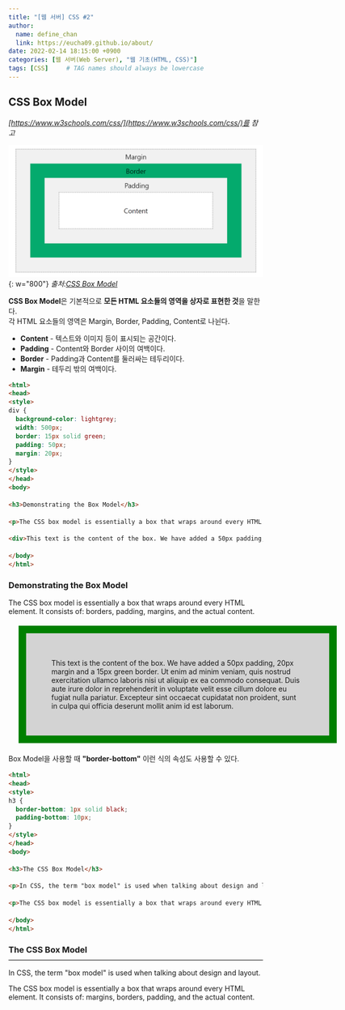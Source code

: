 ```yaml
---
title: "[웹 서버] CSS #2"
author:
  name: define_chan
  link: https://eucha09.github.io/about/
date: 2022-02-14 18:15:00 +0900
categories: [웹 서버(Web Server), "웹 기초(HTML, CSS)"]
tags: [CSS]     # TAG names should always be lowercase
---
```


## **CSS Box Model**

_[https://www.w3schools.com/css/](https://www.w3schools.com/css/)를 참고_

![CSS Box Model](/assets/img/posts/webserver/css_boxmodel.png){: w="800"}
_출처:[CSS Box Model](https://www.w3schools.com/css/css_boxmodel.asp)_

**CSS Box Model**은 기본적으로 **모든 HTML 요소들의 영역을 상자로 표현한 것**을 말한다.   
각 HTML 요소들의 영역은 Margin, Border, Padding, Content로 나뉜다.

* **Content** - 텍스트와 이미지 등이 표시되는 공간이다.
* **Padding** - Content와 Border 사이의 여백이다.
* **Border** - Padding과 Content를 둘러싸는 테두리이다.
* **Margin** - 테두리 밖의 여백이다.

```html
<html>
<head>
<style>
div {
  background-color: lightgrey;
  width: 500px;
  border: 15px solid green;
  padding: 50px;
  margin: 20px;
}
</style>
</head>
<body>

<h3>Demonstrating the Box Model</h3>

<p>The CSS box model is essentially a box that wraps around every HTML element. It consists of: borders, padding, margins, and the actual content.</p>

<div>This text is the content of the box. We have added a 50px padding, 20px margin and a 15px green border. Ut enim ad minim veniam, quis nostrud exercitation ullamco laboris nisi ut aliquip ex ea commodo consequat. Duis aute irure dolor in reprehenderit in voluptate velit esse cillum dolore eu fugiat nulla pariatur. Excepteur sint occaecat cupidatat non proident, sunt in culpa qui officia deserunt mollit anim id est laborum.</div>

</body>
</html>
```
<html>
<head>
<style>
.box {
  background-color: lightgrey;
  width: 500px;
  border: 15px solid green;
  padding: 50px;
  margin: 20px;
}
</style>
</head>
<body>

<h3>Demonstrating the Box Model</h3>

<p>The CSS box model is essentially a box that wraps around every HTML element. It consists of: borders, padding, margins, and the actual content.</p>

<div class="box">This text is the content of the box. We have added a 50px padding, 20px margin and a 15px green border. Ut enim ad minim veniam, quis nostrud exercitation ullamco laboris nisi ut aliquip ex ea commodo consequat. Duis aute irure dolor in reprehenderit in voluptate velit esse cillum dolore eu fugiat nulla pariatur. Excepteur sint occaecat cupidatat non proident, sunt in culpa qui officia deserunt mollit anim id est laborum.</div>

</body>
</html>

Box Model을 사용할 때 **"border-bottom"** 이런 식의 속성도 사용할 수 있다.

```html
<html>
<head>
<style>
h3 {
  border-bottom: 1px solid black;
  padding-bottom: 10px;
}
</style>
</head>
<body>

<h3>The CSS Box Model</h3>

<p>In CSS, the term "box model" is used when talking about design and layout.</p>

<p>The CSS box model is essentially a box that wraps around every HTML element. It consists of: margins, borders, padding, and the actual content.</p>

</body>
</html>
```
<html>
<head>
<style>
.hbox {
  border-bottom: 1px solid black;
  padding-bottom: 10px;
}
</style>
</head>
<body>

<h3 class="hbox">The CSS Box Model</h3>

<p>In CSS, the term "box model" is used when talking about design and layout.</p>

<p>The CSS box model is essentially a box that wraps around every HTML element. It consists of: margins, borders, padding, and the actual content.</p>

</body>
</html>
